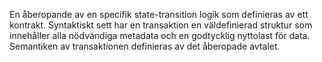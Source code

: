 En åberopande av en specifik state-transition logik som definieras av ett kontrakt. Syntaktiskt sett har en transaktion en väldefinierad struktur som innehåller alla nödvändiga metadata och en godtycklig nyttolast för data. Semantiken av transaktionen definieras av det åberopade avtalet.